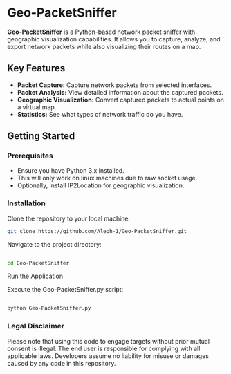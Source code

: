 # Geo-PacketSniffer

**Geo-PacketSniffer** is a Python-based network packet sniffer with geographic visualization capabilities. It allows you to capture, analyze, and export network packets while also visualizing their routes on a map.

## Key Features

- **Packet Capture:** Capture network packets from selected interfaces.
- **Packet Analysis:** View detailed information about the captured packets.
- **Geographic Visualization:** Convert captured packets to actual points on a virtual map.
- **Statistics:** See what types of network traffic do you have.

## Getting Started

### Prerequisites

- Ensure you have Python 3.x installed.
- This will only work on linux machines due to raw socket usage.
- Optionally, install IP2Location for geographic visualization.

### Installation

Clone the repository to your local machine:

```bash
git clone https://github.com/Aleph-1/Geo-PacketSniffer.git
```
Navigate to the project directory:

```bash

cd Geo-PacketSniffer
```
Run the Application

Execute the Geo-PacketSniffer.py script:

```bash

python Geo-PacketSniffer.py
```
### Legal Disclaimer

Please note that using this code to engage targets without prior mutual consent is illegal. The end user is responsible for complying with all applicable laws. Developers assume no liability for misuse or damages caused by any code in this repository.
